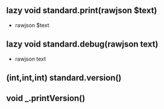 ## lazy void standard.print(rawjson $text)
- rawjson $text



## lazy void standard.debug(rawjson text)
- rawjson text



## (int,int,int) standard.version()


## void _.printVersion()



